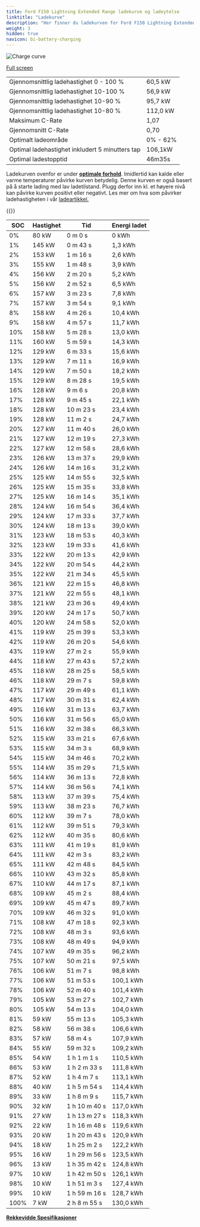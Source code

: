 ```yaml
---
title: Ford F150 Lightning Extended Range ladekurve og ladeytelse
linktitle: "Ladekurve"
description: "Her finner du ladekurven for Ford F150 Lightning Extended Range."
weight: 3
hidden: true
navicon: bi-battery-charging
---
```

<!-- markdownlint-disable MD033 -->
<img src="/images/models/ford/f150_lightning/f150_lightning_extended_range/chargingcurve.svg" alt="Charge curve" class="img-fluid">

[Full screen](/images/models/ford/f150_lightning/f150_lightning_extended_range/chargingcurve.svg)


<table class="table table-striped border">
<tbody>
<tr>
<td>Gjennomsnittlig ladehastighet 0 - 100 %</td><td>60,5 kW</td>
</tr>
<tr>
<td>Gjennomsnittlig ladehastighet 10-100 %</td><td>56,9 kW</td>
</tr>
<tr>
<td>Gjennomsnittlig ladehastighet 10-90 %</td><td>95,7 kW</td>
</tr>
<tr>
<td>Gjennomsnittlig ladehastighet 10-80 %</td><td>112,0 kW</td>
</tr>
<tr>
<td>Maksimum C-Rate</td><td>1,07</td>
</tr>
<tr>
<td>Gjennomsnitt C-Rate</td><td>0,70</td>
</tr>
<tr>
<td>Optimalt ladeområde</td><td>0% - 62%</td>
</tr>
<tr>
<td>Optimal ladehastighet inkludert 5 minutters tap</td><td>106,1kW</td>
</tr>
<tr>
<td>Optimal ladestopptid</td><td>46m35s</td>
</tr>
</tbody>
</table>


Ladekurven ovenfor er under **[optimale forhold](../../../../../technology/battery/charging/#temperatur)**. Imidlertid kan kalde eller varme temperaturer påvirke kurven betydelig. Denne kurven er også basert på å starte lading med lav ladetilstand. Plugg derfor inn kl. et høyere nivå kan påvirke kurven positivt eller negativt. Les mer om hva som påvirker ladehastigheten i vår [ladeartikkel.](../../../../../technology/battery/charging/)


{{<evkxdisplayaddarticle />}}
<table class="table table-striped border">
<thead>
<tr><th>SOC</th><th>Hastighet</th><th>Tid</th><th>Energi ladet</th></tr>
</thead>
<tbody>
<tr>
<td>0%</td><td>80 kW</td><td> 0 m 0 s </td><td>0 kWh </td>
</tr>
<tr>
<td>1%</td><td>145 kW</td><td> 0 m 43 s </td><td>1,3 kWh </td>
</tr>
<tr>
<td>2%</td><td>153 kW</td><td> 1 m 16 s </td><td>2,6 kWh </td>
</tr>
<tr>
<td>3%</td><td>155 kW</td><td> 1 m 48 s </td><td>3,9 kWh </td>
</tr>
<tr>
<td>4%</td><td>156 kW</td><td> 2 m 20 s </td><td>5,2 kWh </td>
</tr>
<tr>
<td>5%</td><td>156 kW</td><td> 2 m 52 s </td><td>6,5 kWh </td>
</tr>
<tr>
<td>6%</td><td>157 kW</td><td> 3 m 23 s </td><td>7,8 kWh </td>
</tr>
<tr>
<td>7%</td><td>157 kW</td><td> 3 m 54 s </td><td>9,1 kWh </td>
</tr>
<tr>
<td>8%</td><td>158 kW</td><td> 4 m 26 s </td><td>10,4 kWh </td>
</tr>
<tr>
<td>9%</td><td>158 kW</td><td> 4 m 57 s </td><td>11,7 kWh </td>
</tr>
<tr>
<td>10%</td><td>158 kW</td><td> 5 m 28 s </td><td>13,0 kWh </td>
</tr>
<tr>
<td>11%</td><td>160 kW</td><td> 5 m 59 s </td><td>14,3 kWh </td>
</tr>
<tr>
<td>12%</td><td>129 kW</td><td> 6 m 33 s </td><td>15,6 kWh </td>
</tr>
<tr>
<td>13%</td><td>129 kW</td><td> 7 m 11 s </td><td>16,9 kWh </td>
</tr>
<tr>
<td>14%</td><td>129 kW</td><td> 7 m 50 s </td><td>18,2 kWh </td>
</tr>
<tr>
<td>15%</td><td>129 kW</td><td> 8 m 28 s </td><td>19,5 kWh </td>
</tr>
<tr>
<td>16%</td><td>128 kW</td><td> 9 m 6 s </td><td>20,8 kWh </td>
</tr>
<tr>
<td>17%</td><td>128 kW</td><td> 9 m 45 s </td><td>22,1 kWh </td>
</tr>
<tr>
<td>18%</td><td>128 kW</td><td> 10 m 23 s </td><td>23,4 kWh </td>
</tr>
<tr>
<td>19%</td><td>128 kW</td><td> 11 m 2 s </td><td>24,7 kWh </td>
</tr>
<tr>
<td>20%</td><td>127 kW</td><td> 11 m 40 s </td><td>26,0 kWh </td>
</tr>
<tr>
<td>21%</td><td>127 kW</td><td> 12 m 19 s </td><td>27,3 kWh </td>
</tr>
<tr>
<td>22%</td><td>127 kW</td><td> 12 m 58 s </td><td>28,6 kWh </td>
</tr>
<tr>
<td>23%</td><td>126 kW</td><td> 13 m 37 s </td><td>29,9 kWh </td>
</tr>
<tr>
<td>24%</td><td>126 kW</td><td> 14 m 16 s </td><td>31,2 kWh </td>
</tr>
<tr>
<td>25%</td><td>125 kW</td><td> 14 m 55 s </td><td>32,5 kWh </td>
</tr>
<tr>
<td>26%</td><td>125 kW</td><td> 15 m 35 s </td><td>33,8 kWh </td>
</tr>
<tr>
<td>27%</td><td>125 kW</td><td> 16 m 14 s </td><td>35,1 kWh </td>
</tr>
<tr>
<td>28%</td><td>124 kW</td><td> 16 m 54 s </td><td>36,4 kWh </td>
</tr>
<tr>
<td>29%</td><td>124 kW</td><td> 17 m 33 s </td><td>37,7 kWh </td>
</tr>
<tr>
<td>30%</td><td>124 kW</td><td> 18 m 13 s </td><td>39,0 kWh </td>
</tr>
<tr>
<td>31%</td><td>123 kW</td><td> 18 m 53 s </td><td>40,3 kWh </td>
</tr>
<tr>
<td>32%</td><td>123 kW</td><td> 19 m 33 s </td><td>41,6 kWh </td>
</tr>
<tr>
<td>33%</td><td>122 kW</td><td> 20 m 13 s </td><td>42,9 kWh </td>
</tr>
<tr>
<td>34%</td><td>122 kW</td><td> 20 m 54 s </td><td>44,2 kWh </td>
</tr>
<tr>
<td>35%</td><td>122 kW</td><td> 21 m 34 s </td><td>45,5 kWh </td>
</tr>
<tr>
<td>36%</td><td>121 kW</td><td> 22 m 15 s </td><td>46,8 kWh </td>
</tr>
<tr>
<td>37%</td><td>121 kW</td><td> 22 m 55 s </td><td>48,1 kWh </td>
</tr>
<tr>
<td>38%</td><td>121 kW</td><td> 23 m 36 s </td><td>49,4 kWh </td>
</tr>
<tr>
<td>39%</td><td>120 kW</td><td> 24 m 17 s </td><td>50,7 kWh </td>
</tr>
<tr>
<td>40%</td><td>120 kW</td><td> 24 m 58 s </td><td>52,0 kWh </td>
</tr>
<tr>
<td>41%</td><td>119 kW</td><td> 25 m 39 s </td><td>53,3 kWh </td>
</tr>
<tr>
<td>42%</td><td>119 kW</td><td> 26 m 20 s </td><td>54,6 kWh </td>
</tr>
<tr>
<td>43%</td><td>119 kW</td><td> 27 m 2 s </td><td>55,9 kWh </td>
</tr>
<tr>
<td>44%</td><td>118 kW</td><td> 27 m 43 s </td><td>57,2 kWh </td>
</tr>
<tr>
<td>45%</td><td>118 kW</td><td> 28 m 25 s </td><td>58,5 kWh </td>
</tr>
<tr>
<td>46%</td><td>118 kW</td><td> 29 m 7 s </td><td>59,8 kWh </td>
</tr>
<tr>
<td>47%</td><td>117 kW</td><td> 29 m 49 s </td><td>61,1 kWh </td>
</tr>
<tr>
<td>48%</td><td>117 kW</td><td> 30 m 31 s </td><td>62,4 kWh </td>
</tr>
<tr>
<td>49%</td><td>116 kW</td><td> 31 m 13 s </td><td>63,7 kWh </td>
</tr>
<tr>
<td>50%</td><td>116 kW</td><td> 31 m 56 s </td><td>65,0 kWh </td>
</tr>
<tr>
<td>51%</td><td>116 kW</td><td> 32 m 38 s </td><td>66,3 kWh </td>
</tr>
<tr>
<td>52%</td><td>115 kW</td><td> 33 m 21 s </td><td>67,6 kWh </td>
</tr>
<tr>
<td>53%</td><td>115 kW</td><td> 34 m 3 s </td><td>68,9 kWh </td>
</tr>
<tr>
<td>54%</td><td>115 kW</td><td> 34 m 46 s </td><td>70,2 kWh </td>
</tr>
<tr>
<td>55%</td><td>114 kW</td><td> 35 m 29 s </td><td>71,5 kWh </td>
</tr>
<tr>
<td>56%</td><td>114 kW</td><td> 36 m 13 s </td><td>72,8 kWh </td>
</tr>
<tr>
<td>57%</td><td>114 kW</td><td> 36 m 56 s </td><td>74,1 kWh </td>
</tr>
<tr>
<td>58%</td><td>113 kW</td><td> 37 m 39 s </td><td>75,4 kWh </td>
</tr>
<tr>
<td>59%</td><td>113 kW</td><td> 38 m 23 s </td><td>76,7 kWh </td>
</tr>
<tr>
<td>60%</td><td>112 kW</td><td> 39 m 7 s </td><td>78,0 kWh </td>
</tr>
<tr>
<td>61%</td><td>112 kW</td><td> 39 m 51 s </td><td>79,3 kWh </td>
</tr>
<tr>
<td>62%</td><td>112 kW</td><td> 40 m 35 s </td><td>80,6 kWh </td>
</tr>
<tr>
<td>63%</td><td>111 kW</td><td> 41 m 19 s </td><td>81,9 kWh </td>
</tr>
<tr>
<td>64%</td><td>111 kW</td><td> 42 m 3 s </td><td>83,2 kWh </td>
</tr>
<tr>
<td>65%</td><td>111 kW</td><td> 42 m 48 s </td><td>84,5 kWh </td>
</tr>
<tr>
<td>66%</td><td>110 kW</td><td> 43 m 32 s </td><td>85,8 kWh </td>
</tr>
<tr>
<td>67%</td><td>110 kW</td><td> 44 m 17 s </td><td>87,1 kWh </td>
</tr>
<tr>
<td>68%</td><td>109 kW</td><td> 45 m 2 s </td><td>88,4 kWh </td>
</tr>
<tr>
<td>69%</td><td>109 kW</td><td> 45 m 47 s </td><td>89,7 kWh </td>
</tr>
<tr>
<td>70%</td><td>109 kW</td><td> 46 m 32 s </td><td>91,0 kWh </td>
</tr>
<tr>
<td>71%</td><td>108 kW</td><td> 47 m 18 s </td><td>92,3 kWh </td>
</tr>
<tr>
<td>72%</td><td>108 kW</td><td> 48 m 3 s </td><td>93,6 kWh </td>
</tr>
<tr>
<td>73%</td><td>108 kW</td><td> 48 m 49 s </td><td>94,9 kWh </td>
</tr>
<tr>
<td>74%</td><td>107 kW</td><td> 49 m 35 s </td><td>96,2 kWh </td>
</tr>
<tr>
<td>75%</td><td>107 kW</td><td> 50 m 21 s </td><td>97,5 kWh </td>
</tr>
<tr>
<td>76%</td><td>106 kW</td><td> 51 m 7 s </td><td>98,8 kWh </td>
</tr>
<tr>
<td>77%</td><td>106 kW</td><td> 51 m 53 s </td><td>100,1 kWh </td>
</tr>
<tr>
<td>78%</td><td>106 kW</td><td> 52 m 40 s </td><td>101,4 kWh </td>
</tr>
<tr>
<td>79%</td><td>105 kW</td><td> 53 m 27 s </td><td>102,7 kWh </td>
</tr>
<tr>
<td>80%</td><td>105 kW</td><td> 54 m 13 s </td><td>104,0 kWh </td>
</tr>
<tr>
<td>81%</td><td>59 kW</td><td> 55 m 13 s </td><td>105,3 kWh </td>
</tr>
<tr>
<td>82%</td><td>58 kW</td><td> 56 m 38 s </td><td>106,6 kWh </td>
</tr>
<tr>
<td>83%</td><td>57 kW</td><td> 58 m 4 s </td><td>107,9 kWh </td>
</tr>
<tr>
<td>84%</td><td>55 kW</td><td> 59 m 32 s </td><td>109,2 kWh </td>
</tr>
<tr>
<td>85%</td><td>54 kW</td><td>1 h 1 m 1 s </td><td>110,5 kWh </td>
</tr>
<tr>
<td>86%</td><td>53 kW</td><td>1 h 2 m 33 s </td><td>111,8 kWh </td>
</tr>
<tr>
<td>87%</td><td>52 kW</td><td>1 h 4 m 7 s </td><td>113,1 kWh </td>
</tr>
<tr>
<td>88%</td><td>40 kW</td><td>1 h 5 m 54 s </td><td>114,4 kWh </td>
</tr>
<tr>
<td>89%</td><td>33 kW</td><td>1 h 8 m 9 s </td><td>115,7 kWh </td>
</tr>
<tr>
<td>90%</td><td>32 kW</td><td>1 h 10 m 40 s </td><td>117,0 kWh </td>
</tr>
<tr>
<td>91%</td><td>27 kW</td><td>1 h 13 m 27 s </td><td>118,3 kWh </td>
</tr>
<tr>
<td>92%</td><td>22 kW</td><td>1 h 16 m 48 s </td><td>119,6 kWh </td>
</tr>
<tr>
<td>93%</td><td>20 kW</td><td>1 h 20 m 43 s </td><td>120,9 kWh </td>
</tr>
<tr>
<td>94%</td><td>18 kW</td><td>1 h 25 m 2 s </td><td>122,2 kWh </td>
</tr>
<tr>
<td>95%</td><td>16 kW</td><td>1 h 29 m 56 s </td><td>123,5 kWh </td>
</tr>
<tr>
<td>96%</td><td>13 kW</td><td>1 h 35 m 42 s </td><td>124,8 kWh </td>
</tr>
<tr>
<td>97%</td><td>10 kW</td><td>1 h 42 m 50 s </td><td>126,1 kWh </td>
</tr>
<tr>
<td>98%</td><td>10 kW</td><td>1 h 51 m 3 s </td><td>127,4 kWh </td>
</tr>
<tr>
<td>99%</td><td>10 kW</td><td>1 h 59 m 16 s </td><td>128,7 kWh </td>
</tr>
<tr>
<td>100%</td><td>7 kW</td><td>2 h 8 m 55 s </td><td>130,0 kWh </td>
</tr>
</tbody>
</table>

<div class="mt-3 mb-3">
<a href="../rangeandconsumption/" class="text-decoration-none text-black">
<strong><i class="bi-arrow-left"></i> Rekkevidde </strong>
</a>
<a href="../specifications/" class="text-decoration-none text-black float-end">
<strong>Spesifikasjoner <i class="bi-arrow-right"></i></strong>
</a>
</div>
